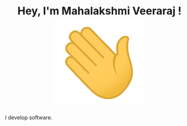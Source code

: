 <h1 align="center">Hey, I'm Mahalakshmi Veeraraj ! <img src="hey.gif">
</h1>
<p>I develop software.</p>

